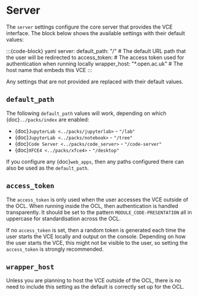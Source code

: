 # Server

The `server` settings configure the core server that provides the VCE interface. The block below shows the
available settings with their default values:

:::{code-block} yaml
server:
  default_path: "/"             # The default URL path that the user will be redirected to
  access_token:                 # The access token used for authentication when running locally
  wrapper_host: "*.open.ac.uk"  # The host name that embeds this VCE
:::

Any settings that are not provided are replaced with their default values.

## `default_path`

The following `default_path` values will work, depending on which {doc}`../packs/index` are enabled:

* {doc}`JupyterLab <../packs/jupyterlab>` - `"/lab"`
* {doc}`JupyterLab <../packs/notebook>` - `"/tree"`
* {doc}`Code Server <../packs/code_server>` - `"/code-server"`
* {doc}`XFCE4 <../packs/xfce4>` - `"/desktop"`

If you configure any {doc}`web_apps`, then any paths configured there can also be used as the `default_path`.

## `access_token`

The `access_token` is only used when the user accesses the VCE outside of the OCL. When running inside the OCL,
then authentication is handled transparently. It should be set to the pattern `MODULE_CODE-PRESENTATION` all in
uppercase for standardisation across the OCL.

If no `access_token` is set, then a random token is generated each time the user starts the VCE locally and output
on the console. Depending on how the user starts the VCE, this might not be visible to the user, so setting the
`access_token` is strongly recommended.

## `wrapper_host`

Unless you are planning to host the VCE outside of the OCL, there is no need to include this setting as the
default is correctly set up for the OCL.
